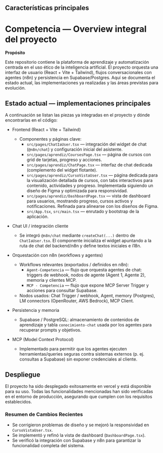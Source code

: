 ## Características principales

# Competencia — Overview integral del proyecto

**Propósito**

Este repositorio contiene la plataforma de aprendizaje y automatización centrada en el uso ético de la inteligencia artificial. El proyecto orquesta una interfaz de usuario (React + Vite + Tailwind), flujos conversacionales con agentes (n8n) y persistencia en Supabase/Postgres. Aquí se documenta el estado actual, las implementaciones ya realizadas y las áreas previstas para evolución.

## Estado actual — implementaciones principales

A continuación se listan las piezas ya integradas en el proyecto y dónde encontrarlas en el código:

- Frontend (React + Vite + Tailwind)

  - Componentes y páginas clave:
    - `src/pages/ChatIaUser.tsx` — integración del widget de chat (`@n8n/chat`) y configuración inicial del asistente.
    - `src/pages/aprendiz/CoursesPage.tsx` — página de cursos con grid de tarjetas, progreso y acciones.
    - `src/pages/aprendiz/ChatPage.tsx` — interfaz de chat dedicada (complemento del widget flotante).
    - `src/pages/aprendiz/CursoVistaUser.tsx` — página dedicada para la visualización detallada de cursos, con tabs interactivos para contenido, actividades y progreso. Implementada siguiendo un diseño de Figma y optimizada para responsividad.
    - `src/pages/aprendiz/DashboardPage.tsx` — vista de dashboard para usuarios, mostrando progreso, cursos activos y notificaciones. Refinada para alinearse con los diseños de Figma.
    - `src/App.tsx`, `src/main.tsx` — enrutado y bootstrap de la aplicación.

- Chat UI / integración cliente

  - Se integró `@n8n/chat` mediante `createChat(...)` dentro de `ChatIaUser.tsx`. El componente inicializa el widget apuntando a la ruta de chat del backend/n8n y define textos iniciales e i18n.

- Orquestación con n8n (workflows y agentes)

  - Workflows relevantes (exportados / definidos en n8n):
    - `Agent-Competencia` — flujo que orquesta agentes de chat: triggers de webhook, nodos de agente (Agent 1, Agente 2), memoria y clientes MCP.
    - `MCP - Competencia` — flujo que expone MCP Server Trigger y acciones para consultar Supabase.
  - Nodos usados: Chat Trigger / webhook, Agent, memory (Postgres), LM connectors (OpenRouter, AWS Bedrock), MCP Client.

- Persistencia y memoria

  - Supabase / PostgreSQL: almacenamiento de contenidos de aprendizaje y tabla `conocimiento-chat` usada por los agentes para recuperar prompts y objetivos.

- MCP (Model Context Protocol)
  - Implementado para permitir que los agentes ejecuten herramientas/queries seguras contra sistemas externos (p. ej. consultas a Supabase) sin exponer credenciales al cliente.

## Despliegue

El proyecto ha sido desplegado exitosamente en vercel y está disponible para su uso. Todas las funcionalidades mencionadas han sido verificadas en el entorno de producción, asegurando que cumplen con los requisitos establecidos.

### Resumen de Cambios Recientes

- Se corrigieron problemas de diseño y se mejoró la responsividad en `CursoVistaUser.tsx`.
- Se implementó y refinó la vista de dashboard (`DashboardPage.tsx`).
- Se verificó la integración con Supabase y n8n para garantizar la funcionalidad completa del sistema.

